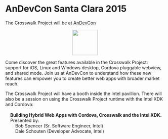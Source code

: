 # AnDevCon Santa Clara 2015
The Crosswalk Project will be at [AnDevCon](http://www.andevcon.com/santaclara)

<p><a href="http://www.andevcon.com/santaclara">
  <img src="/assets/conferences/andevcon-dec15-banner.jpg"
       style="height:80px; display:block; margin-left:auto; margin-right:auto;">
</a></p>

<p>Come discover the great features available in the Crosswalk Project: support for iOS, Linux and Windows desktop, Cordova pluggable webview, and shared mode. Join us at AnDevCon to understand how these new features can empower you to create better web apps with broader market reach.

<p>The Crosswalk Project will have a booth inside the Intel pavillion.  There will also be a session on using the Crosswalk Project runtime with the Intel XDK and Cordova: <br /><br />
&nbsp;&nbsp;&nbsp;&nbsp;<strong>Building Hybrid Web Apps with Cordova, Crosswalk and the Intel XDK.</strong><br/>
&nbsp;&nbsp;&nbsp;&nbsp;Presented by: <br>
&nbsp;&nbsp;&nbsp;&nbsp;&nbsp;&nbsp;&nbsp;&nbsp;Bob Spencer (Sr. Software Engineer, Intel)<br>
&nbsp;&nbsp;&nbsp;&nbsp;&nbsp;&nbsp;&nbsp;&nbsp;Dale Schouten (Developer Advocate, Intel)</p>

